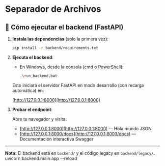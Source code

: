 # Separador de Archivos

## 🚀 Cómo ejecutar el backend (FastAPI)

1. **Instala las dependencias** (solo la primera vez):

    ```sh
    pip install -r backend/requirements.txt
    ```

2. **Ejecuta el backend**:

    - En Windows, desde la consola (cmd o PowerShell):

        ```sh
        .\run_backend.bat
        ```

    Esto iniciará el servidor FastAPI en modo desarrollo (con recarga automática) en:

    [http://127.0.0.1:8000](http://127.0.0.1:8000)

3. **Probar el endpoint**:

    Abre tu navegador y visita:

    - [http://127.0.0.1:8000](http://127.0.0.1:8000) — Hola mundo JSON
    - [http://127.0.0.1:8000/docs](http://127.0.0.1:8000/docs) — Documentación interactiva Swagger

---

**Nota:** El backend está en `backend/` y el código legacy en `backend/legacy/`.
uvicorn backend.main:app --reload
